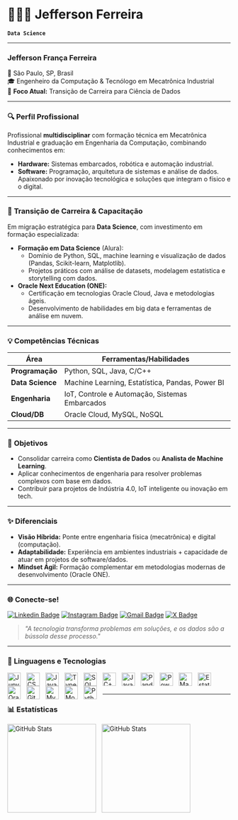 # 👩🏻‍💻 Jefferson Ferreira

**`Data Science`**

---

### **Jefferson França Ferreira**  
📍 São Paulo, SP, Brasil  
🎓 Engenheiro da Computação & Tecnólogo em Mecatrônica Industrial  
🚀 **Foco Atual:** Transição de Carreira para Ciência de Dados  

---

### 🔍 **Perfil Profissional**  
Profissional **multidisciplinar** com formação técnica em Mecatrônica Industrial e graduação em Engenharia da Computação, combinando conhecimentos em:  
- **Hardware:** Sistemas embarcados, robótica e automação industrial.  
- **Software:** Programação, arquitetura de sistemas e análise de dados.  
Apaixonado por inovação tecnológica e soluções que integram o físico e o digital.  

---

### 🌟 **Transição de Carreira & Capacitação**  
Em migração estratégica para **Data Science**, com investimento em formação especializada:  
- **Formação em Data Science** (Alura):  
  - Domínio de Python, SQL, machine learning e visualização de dados (Pandas, Scikit-learn, Matplotlib).  
  - Projetos práticos com análise de datasets, modelagem estatística e storytelling com dados.  
- **Oracle Next Education (ONE):**  
  - Certificação em tecnologias Oracle Cloud, Java e metodologias ágeis.  
  - Desenvolvimento de habilidades em big data e ferramentas de análise em nuvem.  

---

### 💡 **Competências Técnicas**  
| Área          | Ferramentas/Habilidades                               |  
|---------------|-------------------------------------------------------|  
| **Programação** | Python, SQL, Java, C/C++                              |  
| **Data Science**| Machine Learning, Estatística, Pandas, Power BI       |  
| **Engenharia**  | IoT, Controle e Automação, Sistemas Embarcados        |  
| **Cloud/DB**  | Oracle Cloud, MySQL, NoSQL                            |  

---

### 🎯 **Objetivos**  
- Consolidar carreira como **Cientista de Dados** ou **Analista de Machine Learning**.  
- Aplicar conhecimentos de engenharia para resolver problemas complexos com base em dados.  
- Contribuir para projetos de Indústria 4.0, IoT inteligente ou inovação em tech.  

---

### ✨ **Diferenciais**  
- **Visão Híbrida:** Ponte entre engenharia física (mecatrônica) e digital (computação).  
- **Adaptabilidade:** Experiência em ambientes industriais + capacidade de atuar em projetos de software/dados.  
- **Mindset Ágil:** Formação complementar em metodologias modernas de desenvolvimento (Oracle ONE).  

---

### 🌐 **Conecte-se!**  
[![Linkedin Badge](https://img.shields.io/badge/-jeffersonferreira-blue?style=flat-square&logo=Linkedin&logoColor=white&link=https://www.linkedin.com/in/jefferson-ferreira-ds/)](https://www.linkedin.com/in/jefferson-ferreira-ds/)
[![Instagram Badge](https://img.shields.io/badge/-jeff_ferreira10-purple?style=flat-square&logo=instagram&logoColor=white&link=https://www.instagram.com/jeff_ferreira10/)](https://www.instagram.com/jeff_ferreira10/)
[![Gmail Badge](https://img.shields.io/badge/-jfrancaferreira10@gmail.com-c14438?style=flat-square&logo=Gmail&logoColor=white&link=jfrancaferreira10@gmail.com)](jfrancaferreira10@gmail.com)
[![X Badge](https://img.shields.io/badge/-dev_jefferson-000000?style=flat-square&labelColor=000000&logo=X&link=https://x.com/je10_franca/)](https://x.com/je10_franca)
> *"A tecnologia transforma problemas em soluções, e os dados são a bússola desse processo."*  

---


### 🤖 Linguagens e Tecnologias

<img 
    align="left" 
    alt="Jupyter Notebook"
    title="Jupyter notebook" 
    width="30px" 
    style="padding-right: 10px;" 
    src="https://cdn.jsdelivr.net/gh/devicons/devicon@latest/icons/jupyter/jupyter-original-wordmark.svg" 
    />

<img 
    align="left" 
    alt="CSS" 
    title="CSS"
    width="30px" 
    style="padding-right: 10px;" 
    src="https://cdn.jsdelivr.net/gh/devicons/devicon@latest/icons/css3/css3-original.svg" 
/>

<img 
    align="left" 
    alt="JavaScript" 
    title="JavaScript"
    width="30px" 
    style="padding-right: 10px;" 
    src="https://cdn.jsdelivr.net/gh/devicons/devicon@latest/icons/javascript/javascript-original.svg" 
/>

<img 
    align="left" 
    alt="TypeScript"
    title="TypeScript" 
    width="30px" 
    style="padding-right: 10px;" 
    src="https://cdn.jsdelivr.net/gh/devicons/devicon@latest/icons/typescript/typescript-original.svg" 
/>

<img 
    align="left" 
    alt="SQL"
    title="SQL" 
    width="30px" 
    style="padding-right: 10px;" 
    src="https://cdn.jsdelivr.net/gh/devicons/devicon@latest/icons/azuresqldatabase/azuresqldatabase-original.svg" 
/>

<img 
    align="left" 
    alt="C++" 
    title="C++"
    width="30px" 
    style="padding-right: 10px;" 
    src="https://cdn.jsdelivr.net/gh/devicons/devicon@latest/icons/cplusplus/cplusplus-original.svg" 
/>
<img 
    align="left" 
    alt="Java"
    title="Java" 
    width="30px" 
    style="padding-right: 10px;" 
    src="https://cdn.jsdelivr.net/gh/devicons/devicon@latest/icons/java/java-original-wordmark.svg" 
/>

<img 
    align="left" 
    alt="Pandas" 
    title="Pandas"
    width="30px" 
    style="padding-right: 10px;" 
    src="https://cdn.jsdelivr.net/gh/devicons/devicon@latest/icons/pandas/pandas-original-wordmark.svg"
/>
<img 
    align="left" 
    alt="Power BI" 
    title="Power BI"
    width="30px" 
    style="padding-right: 10px;" 
    src="https://img.icons8.com/color/48/power-bi.png" alt="power-bi" 
/>
<img 
    align="left" 
    alt="Machine Learning" 
    title="Machine Learning"
    width="30px" 
    style="padding-right: 10px;" 
    src="https://img.icons8.com/color/48/artificial-intelligence.png" alt="artificial-intelligence" 
/>

<img 
    align="left" 
    alt="Estatística" 
    title="Estatística"
    width="30px" 
    style="padding-right: 10px;" 
    src="https://img.icons8.com/ios-filled/50/statistics--v1.png" alt="statistics--v1"
  />
<img 
    align="left" 
    alt="Oracle Cloud" 
    title="Oracle Cloud"
    width="30px" 
    style="padding-right: 10px;" 
    src="https://img.icons8.com/fluency/48/cloud-link.png" alt="cloud-link" 
/>
<img 
    align="left" 
    alt="Git" 
    title="Git"
    width="30px" 
    style="padding-right: 10px;" 
    src="https://cdn.jsdelivr.net/gh/devicons/devicon@latest/icons/git/git-original.svg" 
/>
<img 
    align="left" 
    alt="MySql" 
    title="MySql"
    width="30px" 
    style="padding-right: 10px;" 
    src="https://cdn.jsdelivr.net/gh/devicons/devicon@latest/icons/mysql/mysql-original-wordmark.svg" 
/>
<img 
    align="left" 
    alt="MongoDb" 
    title="MongoDb"
    width="30px" 
    style="padding-right: 10px;" 
    src="https://img.icons8.com/color/48/mongodb.png" alt="mongodb"
/>
<img 
    align="left" 
    alt="Python" 
    title="Python"
    width="30px" 
    style="padding-right: 10px;" 
    src="https://cdn.jsdelivr.net/gh/devicons/devicon@latest/icons/python/python-original.svg" 
/>
<br/>
<br/>

---

### 📊 Estatísticas

<p>
  <img 
    align="left" 
    alt="GitHub Stats" 
    height="200" 
    style="padding-right: 10px;" 
    src="https://github-readme-stats.vercel.app/api?username=francaferreira&show_icons=true&theme=tokyonight&include_all_commits=true&locale=pt-br" 
  />

<img 
      align="left" 
      alt="GitHub Stats" 
      height="200" 
      src="https://github-readme-stats.vercel.app/api/top-langs/?username=francaferreira&theme=tokyonight&layout=compact&custom_title=Tecnologias&langs_count=9" 
  />

</p>

